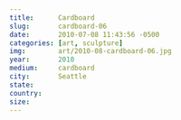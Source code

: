 ```yaml
---
title:  	Cardboard
slug:		cardboard-06
date:   	2010-07-08 11:43:56 -0500
categories: [art, sculpture]
img:		art/2010-08-cardboard-06.jpg
year:		2010
medium:		cardboard
city:		Seattle
state:
country:
size:
---
```

